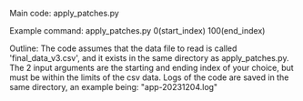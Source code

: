 Main code: apply_patches.py

Example command: apply_patches.py 0(start_index) 100(end_index)

Outline: The code assumes that the data file to read is called 'final_data_v3.csv', and it exists in the same directory as apply_patches.py. The 2 input arguments are the starting and ending index of your choice, but must be within the limits of the csv data. Logs of the code are saved in the same directory, an example being: "app-20231204.log"
